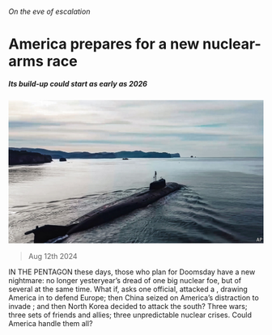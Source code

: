 ###### On the eve of escalation

# America prepares for a new nuclear-arms race 

##### Its build-up could start as early as 2026 

![image](images/20240817_USP001.jpg) 

> Aug 12th 2024 

IN THE PENTAGON these days, those who plan for Doomsday have a new nightmare: no longer yesteryear’s dread of one big nuclear foe, but of several at the same time. What if, asks one official,  attacked a , drawing America in to defend Europe; then China seized on America’s distraction to invade ; and then North Korea decided to attack the south? Three wars; three sets of friends and allies; three unpredictable nuclear crises. Could America handle them all?

